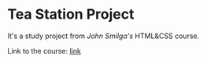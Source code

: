 # Tea Station Project #

It's a study project from *John Smilga's* HTML&CSS course.

Link to the course: [link](https://www.udemy.com/course/in-depth-html-css-course-build-responsive-websites/)